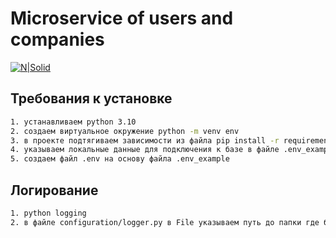 # Microservice of users and companies
[![N|Solid](https://cldup.com/dTxpPi9lDf.thumb.png)](https://nodesource.com/products/nsolid)

## Требования к установке
```sh
1. устанавливаем python 3.10
2. создаем виртуальное окружение python -m venv env
3. в проекте подтягиваем зависимости из файла pip install -r requirements.txt
4. указываем локальные данные для подключения к базе в файле .env_example
5. создаем файл .env на основу файла .env_example

```
## Логирование

```sh
1. python logging
2. в файле configuration/logger.py в File указываем путь до папки где будет храниться лог-файл

```
